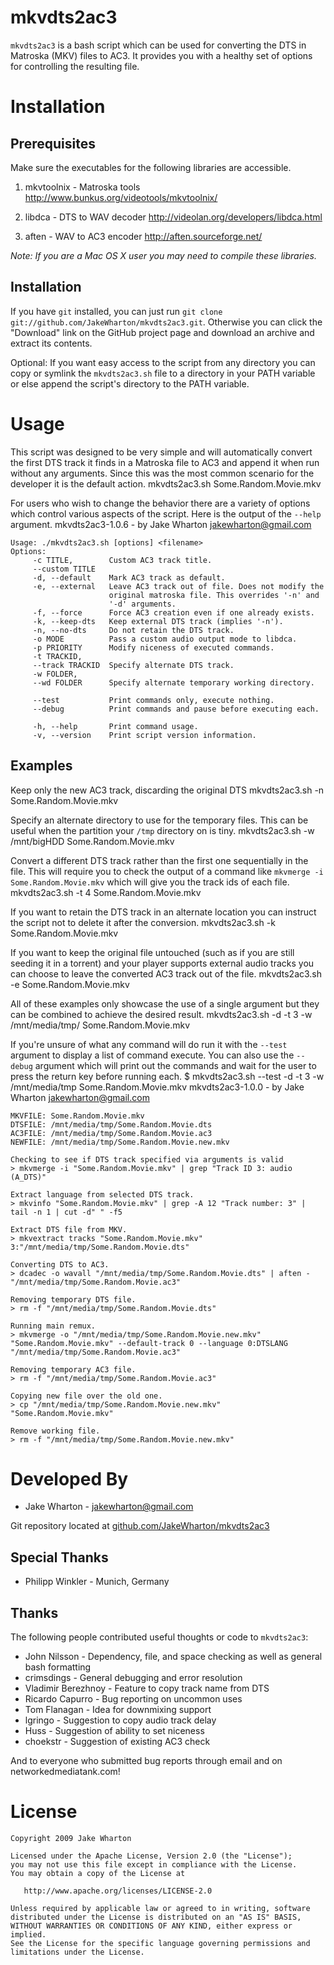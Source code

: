 mkvdts2ac3
===========
`mkvdts2ac3` is a bash script which can be used for converting the DTS in
Matroska (MKV) files to AC3. It provides you with a healthy set of options
for controlling the resulting file.

Installation
============

Prerequisites
-------------
Make sure the executables for the following libraries are accessible.

1.  mkvtoolnix - Matroska tools
    http://www.bunkus.org/videotools/mkvtoolnix/

2.  libdca - DTS to WAV decoder
    http://videolan.org/developers/libdca.html

3.  aften - WAV to AC3 encoder
    http://aften.sourceforge.net/

*Note: If you are a Mac OS X user you may need to compile these libraries.*

Installation
------------
If you have `git` installed, you can just run
`git clone git://github.com/JakeWharton/mkvdts2ac3.git`. Otherwise you can click
the "Download" link on the GitHub project page and download an archive and
extract its contents.

Optional: If you want easy access to the script from any directory you can copy
or symlink the `mkvdts2ac3.sh` file to a directory in your PATH variable or else
append the script's directory to the PATH variable.

Usage
=====
This script was designed to be very simple and will automatically convert the
first DTS track it finds in a Matroska file to AC3 and append it when run
without any arguments. Since this was the most common scenario for the
developer it is the default action.
    mkvdts2ac3.sh Some.Random.Movie.mkv

For users who wish to change the behavior there are a variety of options which
control various aspects of the script. Here is the output of the `--help`
argument.
    mkvdts2ac3-1.0.6 - by Jake Wharton <jakewharton@gmail.com>

    Usage: ./mkvdts2ac3.sh [options] <filename>
    Options:
         -c TITLE,        Custom AC3 track title.
         --custom TITLE
         -d, --default    Mark AC3 track as default.
         -e, --external   Leave AC3 track out of file. Does not modify the
                          original matroska file. This overrides '-n' and
                          '-d' arguments.
         -f, --force      Force AC3 creation even if one already exists.
         -k, --keep-dts   Keep external DTS track (implies '-n').
         -n, --no-dts     Do not retain the DTS track.
         -o MODE          Pass a custom audio output mode to libdca.
         -p PRIORITY      Modify niceness of executed commands.
         -t TRACKID,
         --track TRACKID  Specify alternate DTS track.
         -w FOLDER,
         --wd FOLDER      Specify alternate temporary working directory.

         --test           Print commands only, execute nothing.
         --debug          Print commands and pause before executing each.

         -h, --help       Print command usage.
         -v, --version    Print script version information.

Examples
--------
Keep only the new AC3 track, discarding the original DTS
    mkvdts2ac3.sh -n Some.Random.Movie.mkv

Specify an alternate directory to use for the temporary files. This can be
useful when the partition your `/tmp` directory on is tiny.
    mkvdts2ac3.sh -w /mnt/bigHDD Some.Random.Movie.mkv

Convert a different DTS track rather than the first one sequentially in the
file. This will require you to check the output of a command like
`mkvmerge -i Some.Random.Movie.mkv` which will give you the track ids of each
file.
    mkvdts2ac3.sh -t 4 Some.Random.Movie.mkv

If you want to retain the DTS track in an alternate location you can instruct
the script not to delete it after the conversion.
    mkvdts2ac3.sh -k Some.Random.Movie.mkv

If you want to keep the original file untouched (such as if you are still
seeding it in a torrent) and your player supports external audio tracks you
can choose to leave the converted AC3 track out of the file.
    mkvdts2ac3.sh -e Some.Random.Movie.mkv

All of these examples only showcase the use of a single argument but they can
be combined to achieve the desired result.
    mkvdts2ac3.sh -d -t 3 -w /mnt/media/tmp/ Some.Random.Movie.mkv

If you're unsure of what any command will do run it with the `--test` argument
to display a list of command execute. You can also use the `--debug` argument
which will print out the commands and wait for the user to press the return key
before running each.
    $ mkvdts2ac3.sh --test -d -t 3 -w /mnt/media/tmp Some.Random.Movie.mkv
    mkvdts2ac3-1.0.0 - by Jake Wharton <jakewharton@gmail.com>

    MKVFILE: Some.Random.Movie.mkv
    DTSFILE: /mnt/media/tmp/Some.Random.Movie.dts
    AC3FILE: /mnt/media/tmp/Some.Random.Movie.ac3
    NEWFILE: /mnt/media/tmp/Some.Random.Movie.new.mkv

    Checking to see if DTS track specified via arguments is valid
    > mkvmerge -i "Some.Random.Movie.mkv" | grep "Track ID 3: audio (A_DTS)"

    Extract language from selected DTS track.
    > mkvinfo "Some.Random.Movie.mkv" | grep -A 12 "Track number: 3" | tail -n 1 | cut -d" " -f5

    Extract DTS file from MKV.
    > mkvextract tracks "Some.Random.Movie.mkv" 3:"/mnt/media/tmp/Some.Random.Movie.dts"

    Converting DTS to AC3.
    > dcadec -o wavall "/mnt/media/tmp/Some.Random.Movie.dts" | aften - "/mnt/media/tmp/Some.Random.Movie.ac3"

    Removing temporary DTS file.
    > rm -f "/mnt/media/tmp/Some.Random.Movie.dts"

    Running main remux.
    > mkvmerge -o "/mnt/media/tmp/Some.Random.Movie.new.mkv" "Some.Random.Movie.mkv" --default-track 0 --language 0:DTSLANG "/mnt/media/tmp/Some.Random.Movie.ac3"

    Removing temporary AC3 file.
    > rm -f "/mnt/media/tmp/Some.Random.Movie.ac3"

    Copying new file over the old one.
    > cp "/mnt/media/tmp/Some.Random.Movie.new.mkv" "Some.Random.Movie.mkv"

    Remove working file.
    > rm -f "/mnt/media/tmp/Some.Random.Movie.new.mkv"

Developed By
============
* Jake Wharton - <jakewharton@gmail.com>

Git repository located at
[github.com/JakeWharton/mkvdts2ac3](http://github.com/JakeWharton/mkvdts2ac3)


Special Thanks
--------------
* Philipp Winkler - Munich, Germany

Thanks
------
The following people contributed useful thoughts or code to `mkvdts2ac3`:

* John Nilsson - Dependency, file, and space checking as well as general bash formatting
* crimsdings - General debugging and error resolution
* Vladimir Berezhnoy - Feature to copy track name from DTS
* Ricardo Capurro - Bug reporting on uncommon uses
* Tom Flanagan - Idea for downmixing support
* lgringo - Suggestion to copy audio track delay
* Huss - Suggestion of ability to set niceness
* choekstr - Suggestion of existing AC3 check

And to everyone who submitted bug reports through email and on networkedmediatank.com!


License
=======
    Copyright 2009 Jake Wharton

    Licensed under the Apache License, Version 2.0 (the "License");
    you may not use this file except in compliance with the License.
    You may obtain a copy of the License at

       http://www.apache.org/licenses/LICENSE-2.0

    Unless required by applicable law or agreed to in writing, software
    distributed under the License is distributed on an "AS IS" BASIS,
    WITHOUT WARRANTIES OR CONDITIONS OF ANY KIND, either express or implied.
    See the License for the specific language governing permissions and
    limitations under the License.
